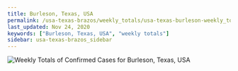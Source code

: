 ```yaml
---
title: Burleson, Texas, USA
permalink: /usa-texas-brazos/weekly_totals/usa-texas-burleson-weekly_totals.html
last_updated: Nov 24, 2020
keywords: ["Burleson, Texas, USA", "weekly totals"]
sidebar: usa-texas-brazos_sidebar
---
```


![Weekly Totals of Confirmed Cases for Burleson, Texas, USA](/covid_tracker/images/graphs/usa-texas-burleson-weekly_totals_graph.png)
